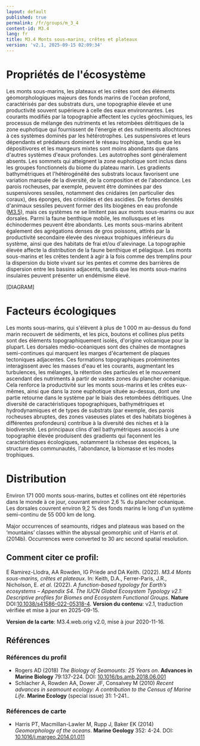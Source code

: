 ```yaml
---
layout: default
published: true
permalink: /fr/groups/m_3_4
content-id: M3.4
lang: fr
title: M3.4 Monts sous-marins, crêtes et plateaux
version: 'v2.1, 2025-09-15 02:09:34'
---
```




# Propriétés de l'écosystème
 
Les monts sous-marins, les plateaux et les crêtes sont des éléments
géomorphologiques majeurs des fonds marins de l\'océan profond,
caractérisés par des substrats durs, une topographie élevée et une
productivité souvent supérieure à celle des eaux environnantes. Les
courants modifiés par la topographie affectent les cycles géochimiques,
les processus de mélange des nutriments et les retombées détritiques de
la zone euphotique qui fournissent de l\'énergie et des nutriments
allochtones à ces systèmes dominés par les hétérotrophes. Les
suspensivores et leurs dépendants et prédateurs dominent le réseau
trophique, tandis que les dépositivores et les mangeurs mixtes sont
moins abondants que dans d\'autres systèmes d\'eaux profondes. Les
autotrophes sont généralement absents. Les sommets qui atteignent la
zone euphotique sont inclus dans les groupes fonctionnels du biome du
plateau marin. Les gradients bathymétriques et l\'hétérogénéité des
substrats locaux favorisent une variation marquée de la diversité, de la
composition et de l\'abondance. Les parois rocheuses, par exemple,
peuvent être dominées par des suspensivores sessiles, notamment des
cnidaires (en particulier des coraux), des éponges, des crinoïdes et des
ascidies. De fortes densités d\'animaux sessiles peuvent former des lits
biogènes en eau profonde ([M3.5](/explore/groups/M3.5)), mais ces systèmes ne se limitent pas
aux monts sous-marins ou aux dorsales. Parmi la faune benthique mobile,
les mollusques et les échinodermes peuvent être abondants. Les monts
sous-marins abritent également des agrégations denses de gros poissons,
attirés par la productivité secondaire élevée des niveaux trophiques
inférieurs du système, ainsi que des habitats de frai et/ou
d\'alevinage. La topographie élevée affecte la distribution de la faune
benthique et pélagique. Les monts sous-marins et les crêtes tendent à
agir à la fois comme des tremplins pour la dispersion du biote vivant
sur les pentes et comme des barrières de dispersion entre les bassins
adjacents, tandis que les monts sous-marins insulaires peuvent présenter
un endémisme élevé.

[DIAGRAM]

# Facteurs écologiques
 
Les monts sous-marins, qui s\'élèvent à plus de 1 000 m au-dessus du
fond marin recouvert de sédiments, et les pics, boutons et collines plus
petits sont des éléments topographiquement isolés, d\'origine volcanique
pour la plupart. Les dorsales médio-océaniques sont des chaînes de
montagnes semi-continues qui marquent les marges d\'écartement de
plaques tectoniques adjacentes. Ces formations topographiques
proéminentes interagissent avec les masses d\'eau et les courants,
augmentant les turbulences, les mélanges, la rétention des particules et
le mouvement ascendant des nutriments à partir de vastes zones du
plancher océanique. Cela renforce la productivité sur les monts
sous-marins et les crêtes eux-mêmes, ainsi que dans la zone euphotique
située au-dessus, dont une partie retourne dans le système par le biais
des retombées détritiques. Une diversité de caractéristiques
topographiques, bathymétriques et hydrodynamiques et de types de
substrats (par exemple, des parois rocheuses abruptes, des zones
vaseuses plates et des habitats biogènes à différentes profondeurs)
contribue à la diversité des niches et à la biodiversité. Les principaux
clins d\'œil bathymétriques associés à une topographie élevée produisent
des gradients qui façonnent les caractéristiques écologiques, notamment
la richesse des espèces, la structure des communautés, l\'abondance, la
biomasse et les modes trophiques.
 
# Distribution
 
Environ 171 000 monts sous-marins, buttes et collines ont été
répertoriés dans le monde à ce jour, couvrant environ 2,6 % du plancher
océanique. Les dorsales couvrent environ 9,2 % des fonds marins le long
d\'un système semi-continu de 55 000 km de long.

Major occurrences of seamounts, ridges and plateaus was based on the ‘mountains’ classes within the abyssal geomorphic unit of Harris _et al._ (2014b). Occurrences were converted to 30 arc second spatial resolution.

## Comment citer ce profil:

E Ramirez-Llodra, AA Rowden, IG Priede and DA Keith. (2022). *M3.4 Monts sous-marins, crêtes et plateaux*. In: Keith, D.A., Ferrer-Paris, J.R., Nicholson, E. *et al.* (2022). *A function-based typology for Earth’s ecosystems – Appendix S4. The IUCN Global Ecosystem Typology v2.1: Descriptive profiles for Biomes and Ecosystem Functional Groups*. **Nature** DOI:[10.1038/s41586-022-05318-4](https://doi.org/10.1038/s41586-022-05318-4).
**Version du contenu**: v2.1, traduction vérifiée et mise à jour en 2025-09-15.

**Version de la carte**: M3.4.web.orig v2.0, mise à jour 2020-11-16.

## Références

### Références du profil

* Rogers AD  (2018) *The Biology of Seamounts: 25 Years on*. **Advances in Marine Biology** 79:137-224. DOI: [10.1016/bs.amb.2018.06.001](http://doi.org/10.1016/bs.amb.2018.06.001)
* Schlacher A, Rowden AA, Dower JF, Consalvey M  (2010) *Recent advances in seamount ecology: A contribution to the Census of Marine Life*. **Marine Ecology** (special issue) 31: 1-241..

### Références de carte
* Harris PT, Macmillan-Lawler M, Rupp J, Baker EK  (2014) *Geomorphology of the oceans*. **Marine Geology** 352: 4-24. DOI: [10.1016/j.margeo.2014.01.011](http://doi.org/10.1016/j.margeo.2014.01.011)


